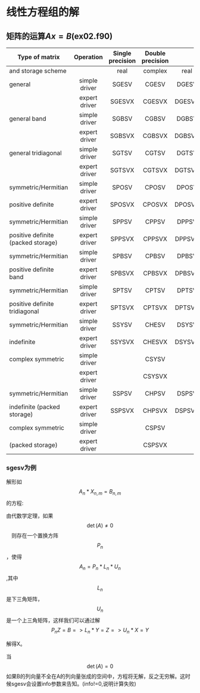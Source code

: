 # 线性方程组的解

## 矩阵的运算$Ax=B$(ex02.f90)

| Type of matrix                     |   Operation   | Single precision | Double precision |        |         |
| ---------------------------------- | :-----------: | :--------------: | :--------------: | :----: | :-----: |
| and storage scheme                 |               |       real       |     complex      |  real  | complex |
| general                            | simple driver |      SGESV       |      CGESV       | DGESV  |  ZGESV  |
|                                    | expert driver |      SGESVX      |      CGESVX      | DGESVX | ZGESVX  |
| general band                       | simple driver |      SGBSV       |      CGBSV       | DGBSV  |  ZGBSV  |
|                                    | expert driver |      SGBSVX      |      CGBSVX      | DGBSVX | ZGBSVX  |
| general tridiagonal                | simple driver |      SGTSV       |      CGTSV       | DGTSV  |  ZGTSV  |
|                                    | expert driver |      SGTSVX      |      CGTSVX      | DGTSVX | ZGTSVX  |
| symmetric/Hermitian                | simple driver |      SPOSV       |      CPOSV       | DPOSV  |  ZPOSV  |
| positive definite                  | expert driver |      SPOSVX      |      CPOSVX      | DPOSVX | ZPOSVX  |
| symmetric/Hermitian                | simple driver |      SPPSV       |      CPPSV       | DPPSV  |  ZPPSV  |
| positive definite (packed storage) | expert driver |      SPPSVX      |      CPPSVX      | DPPSVX | ZPPSVX  |
| symmetric/Hermitian                | simple driver |      SPBSV       |      CPBSV       | DPBSV  |  ZPBSV  |
| positive definite band             | expert driver |      SPBSVX      |      CPBSVX      | DPBSVX | ZPBSVX  |
| symmetric/Hermitian                | simple driver |      SPTSV       |      CPTSV       | DPTSV  |  ZPTSV  |
| positive definite tridiagonal      | expert driver |      SPTSVX      |      CPTSVX      | DPTSVX | ZPTSVX  |
| symmetric/Hermitian                | simple driver |      SSYSV       |      CHESV       | DSYSV  |  ZHESV  |
| indefinite                         | expert driver |      SSYSVX      |      CHESVX      | DSYSVX | ZHESVX  |
| complex symmetric                  | simple driver |                  |      CSYSV       |        |  ZSYSV  |
|                                    | expert driver |                  |      CSYSVX      |        | ZSYSVX  |
| symmetric/Hermitian                | simple driver |      SSPSV       |      CHPSV       | DSPSV  |  ZHPSV  |
| indefinite (packed storage)        | expert driver |      SSPSVX      |      CHPSVX      | DSPSVX | ZHPSVX  |
| complex symmetric                  | simple driver |                  |      CSPSV       |        |  ZSPSV  |
| (packed storage)                   | expert driver |                  |      CSPSVX      |        | ZSPSVX  |

### sgesv为例

解形如$$A_{n}*X_{n,m}=B_{n,m}$$的方程:

由代数学定理，如果$$\det(A)\neq 0 $$　则存在一个置换方阵$$P_n$$，使得$$A_n=P_n*L_n*U_n$$,其中$$L_n$$是下三角矩阵，$$U_n$$是一个上三角矩阵，这样我们可以通过解$$P_nZ=B => L_n*Y=Z=>U_n*X=Y$$

解得X。

当$$\det(A) =0 $$如果B的列向量不全在A的列向量张成的空间中，方程将无解，反之无穷解。这时候sgesv会设置info参数来告知。(info!=0,说明计算失败)







